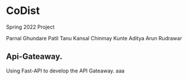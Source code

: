 # CoDist
Spring 2022 Project

Parnal Ghundare Patil
Tanu Kansal
Chinmay Kunte
Aditya Arun Rudrawar

## Api-Gateaway.
Using Fast-API to develop the API Gateaway.
aaa